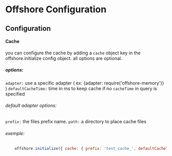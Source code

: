 # Offshore Configuration

## Configuration

#### Cache

you can configure the cache by adding a `cache` object key in the offshore.initialize config object.
all options are optional.

##### options:
`adapter:` use a specific adapter ( ex: {adapter: require('offshore-memory')} ) 
`defaultCacheTime:` time in ms to keep cache if no `cacheTime` in query is specified

###### default adapter options:
`prefix:` the files prefix name.
`path:` a directory to place cache files

###### exemple:
```javascript
    offshore.initialize({ cache: { prefix: 'test_cache_', defaultCacheTime: 100 }, ... 
```
